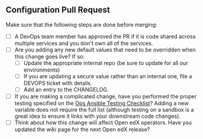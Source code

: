 Configuration Pull Request
---

Make sure that the following steps are done before merging:

  - [ ] A DevOps team member has approved the PR if it is code shared across multiple services and you don't own all of the services.
  - [ ] Are you adding any new default values that need to be overridden when this change goes live? If so:
    - [ ] Update the appropriate internal repo (be sure to update for all our environments)
    - [ ] If you are updating a secure value rather than an internal one, file a DEVOPS ticket with details.
    - [ ] Add an entry to the CHANGELOG.
  - [ ] If you are making a complicated change, have you performed the proper testing specified on the [Ops Ansible Testing Checklist](https://openedx.atlassian.net/wiki/display/EdxOps/Ops+Ansible+Testing+Checklist)?  Adding a new variable does not require the full list (although testing on a sandbox is a great idea to ensure it links with your downstream code changes).
  - [ ] Think about how this change will affect Open edX operators.  Have you updated the wiki page for the next Open edX release?

